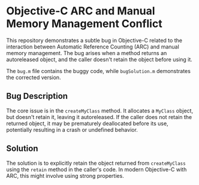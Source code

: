 # Objective-C ARC and Manual Memory Management Conflict

This repository demonstrates a subtle bug in Objective-C related to the interaction between Automatic Reference Counting (ARC) and manual memory management.  The bug arises when a method returns an autoreleased object, and the caller doesn't retain the object before using it.

The `bug.m` file contains the buggy code, while `bugSolution.m` demonstrates the corrected version.

## Bug Description

The core issue is in the `createMyClass` method. It allocates a `MyClass` object, but doesn't retain it, leaving it autoreleased. If the caller does not retain the returned object, it may be prematurely deallocated before its use, potentially resulting in a crash or undefined behavior.

## Solution

The solution is to explicitly retain the object returned from `createMyClass` using the `retain` method in the caller's code.  In modern Objective-C with ARC, this might involve using strong properties.